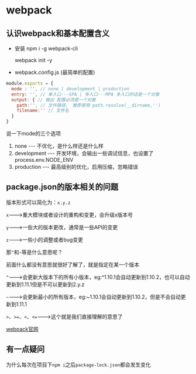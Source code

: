 # webpack

## 认识webpack和基本配置含义

* 安装
  npm i -g webpack-cli
  
  webpack init -y

* webpack.config.js (最简单的配置)

```js
module.exports = {
  mode : '', // none | development | production
  entry: '', // 单入口---SPA | 多入口---MPA 多入口的话是一个对象
  output: { // 输出 配置必须是一个对象
    path:'', // 文件路径， 推荐使用 path.resolve(__dirname,'')
    filename:'' // 文件名
  }
}
```

说一下mode的三个选项

1. none --- 不优化，是什么样还是什么样
2. development --- 开发环境，会输出一些调试信息，也设置了process.env.NODE_ENV
3. production --- 最高级别的优化，启用压缩，忽略错误

## package.json的版本相关的问题

版本形式可以简化为：`x.y.z`

`x`--->重大模块或者设计的重构和变更，会升级x版本号

`y`--->一些大的版本更改，通常是一些API的变更

`z`--->一些小的调整或者bug变更

那`^`和`~`等是什么意思呢？

前面什么都没有意思就很好了解了，就是指定在某一个版本

`^`--->会更新大版本下的所有小版本，eg:^1.10.1会自动更新到1.10.2，也可以自动更新到1.11.1但是不可以更新到2.y.z

`~`--->会更新最小的所有版本，eg:~1.10.1会自动更新到1.10.2，但是不会自动更新到1.11.1

`>`、`>=`、`<`、`<=`--->这个就是我们直接理解的意思了

[webpack官网](https://www.webpackjs.com/)

## 有一点疑问

为什么每次在项目下`npm i`之后`package-lock.json`都会发生变化

<back-to-top />

